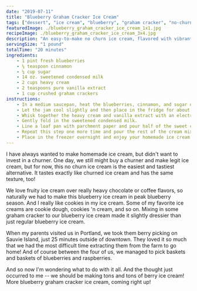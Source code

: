 ```yaml
---
date: "2019-07-11"
title: "Blueberry Graham Cracker Ice Cream"
tags: ["dessert", "ice cream", "blueberry", "graham cracker", "no-churn"]
featuredImage: ./blueberry_graham_cracker_ice_cream_1x1.jpg
recipeImage: ./blueberry_graham_cracker_ice_cream_3x4.jpg
description: "An easy-to-make no churn ice cream, flavored with vibrant summer blueberries and bits of graham cracker."
servingSize: "1 pound"
totalTime: "20 minutes"
ingredients:
    - 1 pint fresh blueberries
    - ¼ teaspoon cinnamon
    - ¼ cup sugar
    - 14 oz. sweetened condensed milk
    - 2 cups heavy cream
    - 2 teaspoons pure vanilla extract
    - 1 cup crushed graham crackers 
instructions:
    - In a medium saucepan, heat the blueberries, cinnamon, and sugar over medium high heat until the jam thickens and all the sugar is dissolved, about 10 minutes or so. Keep stirring constantly to avoid burning. 
    - Let the jam cool slightly and then place in the fridge for about an hour to cool completely.
    - Whisk together the heavy cream and vanilla extract with an electric mixer until stiff peaks form. 
    - Gently fold in the sweetened condensed milk.
    - Line a loaf pan with parchment paper and pour half of the sweet cream into the bottom of the pan. Scoop some blueberry jam and graham cracker pieces on top. Swirl around with a knife to mix and create a marbled texture. 
    - Repeat this step one more time and pour the rest of the cream mixture on top and add the rest of the blueberry jam and graham crackers on top. Swirl with a knife again.
    - Place in the freezer overnight and enjoy your homemade ice cream the next day!
---
```

I have always wanted to make homemade ice cream, but didn't want to invest in a churner. One day, we still might buy a churner and make legit ice cream, but for now, this no churn ice cream is the easiest and tastiest alternative. It tastes exactly like churned ice cream and has the same texture, too!

We love fruity ice cream over really heavy chocolate or coffee flavors, so naturally we had to make this blueberry ice cream in peak blueberry season. And I really like cookies in my ice cream. Some of my favorite ice creams are cookie dough, cookies 'n cream, and so on. Mixing in some graham cracker to our blueberry ice cream made it slightly dressier than just regular blueberry ice cream.

When my parents visited us in Portland, we took them berry picking on Sauvie Island, just 25 minutes outside of downtown. They loved it so much that we had the most difficult time extracting them from the farm to go home! And of course between the four of us, we managed to pick baskets and baskets of blueberries and raspberries.

And so now I'm wondering what to do with it all. And the thought just occurred to me -- we should be making tons and tons of berry ice cream! More blueberry graham cracker ice cream, coming right up!


